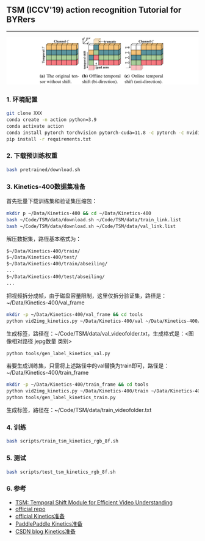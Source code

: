 ## TSM (ICCV'19) action recognition Tutorial for BYRers

***

![img.png](teaser/img.png)

### 1. 环境配置

```bash
git clone XXX
conda create -n action python=3.9
conda activate action
conda install pytorch torchvision pytorch-cuda=11.8 -c pytorch -c nvidia -y
pip install -r requirements.txt
```

### 2. 下载预训练权重
```bash
bash pretrained/download.sh
```


### 3. Kinetics-400数据集准备
首先批量下载训练集和验证集压缩包：
```bash
mkdir p ~/Data/Kinetics-400 && cd ~/Data/Kinetics-400
bash ~/Code/TSM/data/download.sh ~/Code/TSM/data/train_link.list
bash ~/Code/TSM/data/download.sh ~/Code/TSM/data/val_link.list
```
解压数据集，路径基本格式为：
```bash
$~/Data/Kinetics-400/train/     
$~/Data/Kinetics-400/test/                      
$~/Data/Kinetics-400/train/abseiling/
...
$~/Data/Kinetics-400/test/abseiling/
...
```
把视频拆分成帧，由于磁盘容量限制，这里仅拆分验证集，路径是：~/Data/Kinetics-400/val_frame
```bash
mkdir -p ~/Data/Kinetics-400/val_frame && cd tools
python vid2img_kinetics.py ~/Data/Kinetics-400/val ~/Data/Kinetics-400/val_frame
```
生成标签，路径在：~/Code/TSM/data/val_videofolder.txt，生成格式是：<图像相对路径 jepg数量 类别>
```bash
python tools/gen_label_kinetics_val.py
```

若要生成训练集，只需将上述路径中的val替换为train即可，路径是：~/Data/Kinetics-400/train_frame
```bash
mkdir -p ~/Data/Kinetics-400/train_frame && cd tools
python vid2img_kinetics.py ~/Data/Kinetics-400/train ~/Data/Kinetics-400/train_frame
python tools/gen_label_kinetics_train.py
```
生成标签，路径在：~/Code/TSM/data/train_videofolder.txt

### 4. 训练
```bash
bash scripts/train_tsm_kinetics_rgb_8f.sh
```

### 5. 测试
```bash
bash scripts/test_tsm_kinetics_rgb_8f.sh
```


### 6. 参考
- [TSM: Temporal Shift Module for Efficient Video Understanding](https://arxiv.org/abs/1811.08383)
- [official repo](https://github.com/mit-han-lab/temporal-shift-module)
- [official Kinetics准备](https://github.com/cvdfoundation/kinetics-dataset)
- [PaddlePaddle Kinetics准备](https://github.com/PaddlePaddle/PaddleVideo/blob/develop/docs/zh-CN/dataset/k400.md)
- [CSDN blog Kinetics准备](https://blog.csdn.net/qq_32464609/article/details/136209964)